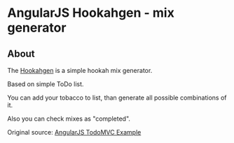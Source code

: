 # AngularJS Hookahgen - mix generator


## About
The [Hookahgen](http://sanasol.ws/hookahgen/) is a simple hookah mix generator.

Based on simple ToDo list.

You can add your tobacco to list, than generate all possible combinations of it.

Also you can check mixes as "completed".

Original source: [AngularJS TodoMVC Example](https://github.com/tastejs/todomvc/tree/gh-pages/examples/angularjs)
